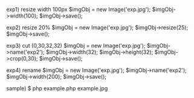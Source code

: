 exp1) resize width 100px 
$imgObj = new Image('exp.jpg'); 
$imgObj->width(100); 
$imgObj->save();

exp2) resize 20%
$imgObj = new Image('exp.jpg'); 
$imgObj->resize(25); 
$imgObj->save();

exp3) cut (0,30,32,32)
$imgObj = new Image('exp.jpg'); 
$imgObj->name('exp2'); 
$imgObj->width(32); 
$imgObj->height(32); 
$imgObj->crop(0,30); 
$imgObj->save();

exp4) rename
$imgObj = new Image('exp.jpg'); 
$imgObj->name('exp2');
$imgObj->width(200); 
$imgObj->save();

sample)
$ php example.php example.jpg
